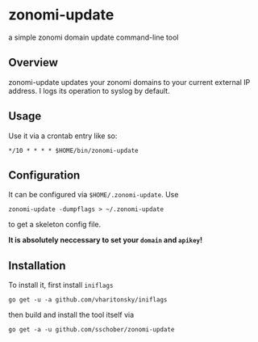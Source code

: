 # zonomi-update

a simple zonomi domain update command-line tool

## Overview

zonomi-update updates your zonomi domains to your current external
IP address. I logs its operation to syslog by default.

## Usage

Use it via a crontab entry like so:

    */10 * * * * $HOME/bin/zonomi-update

## Configuration

It can be configured via `$HOME/.zonomi-update`. Use

    zonomi-update -dumpflags > ~/.zonomi-update

to get a skeleton config file.

**It is absolutely neccessary to set your `domain` and `apikey`!**

## Installation

To install it, first install `iniflags`

    go get -u -a github.com/vharitonsky/iniflags

then build and install the tool itself via

    go get -a -u github.com/sschober/zonomi-update